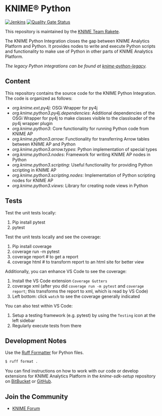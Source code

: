 # KNIME® Python

[![Jenkins](https://jenkins.knime.com/buildStatus/icon?job=knime-python%2Fmaster)](https://jenkins.knime.com/job/knime-python/job/master/)
[![Quality Gate Status](https://sonarcloud.io/api/project_badges/measure?project=KNIME_knime-python&metric=alert_status&token=55129ac721eacd76417f57921368ed587ad8339d)](https://sonarcloud.io/summary/new_code?id=KNIME_knime-python)

This repository is maintained by the [KNIME Team Rakete](mailto:team-rakete@knime.com).

The KNIME Python Integration closes the gap between KNIME Analytics Platform and Python.
It provides nodes to write and execute Python scripts and functionality to make use of Python in other parts of KNIME Analytics Platform.

_The legacy Python integrations can be found at [knime-python-legacy](https://github.com/KNIME/knime-python-legacy)._

## Content

This repository contains the source code for the KNIME Python Integration.
The code is organized as follows:

* _org.knime.ext.py4j_: OSGi Wrapper for py4j
* _org.knime.python3.py4j.dependencies_: Additional dependencies of the OSGi Wrapper for py4j to make classes visible to the classloader of the py4j wrapper plugin
* _org.knime.python3_: Core functionality for running Python code from KNIME AP
* _org.knime.python3.arrow_: Functionality for transferring Arrow tables between KNIME AP and Python
* _org.knime.python3.arrow.types_: Python implementation of special types
* _org.knime.python3.nodes_: Framework for writing KNIME AP nodes in Python
* _org.knime.python3.scripting_: Useful functionality for providing Python scripting in KNIME AP
* _org.knime.python3.scripting.nodes_: Implementation of Python scripting nodes for KNIME AP
* _org.knime.python3.views_: Library for creating node views in Python

## Tests

Test the unit tests locally:
1. Pip install pytest
2. pytest

Test the unit tests locally and see the coverage:
1. Pip install coverage
2. coverage run -m pytest
3. coverage report # to get a report
4. coverage html   # to transform report to an html site for better view

Additionally, you can enhance VS Code to see the coverage:
1. Install the VS Code extension `Coverage Gutters`
2. coverage xml (after you did `coverage run -m pytest` and `coverage report`; this transforms the report to xml, which is read by VS Code)
3. Left bottom: click `watch` to see the coverage generally indicated

You can also test within VS Code:
1. Setup a testing framework (e.g. pytest) by using the `Testing` icon at the left sidebar
2. Regularly execute tests from there


## Development Notes

Use the [Ruff Formatter](https://docs.astral.sh/ruff/formatter/) for Python files.
```bash
$ ruff format .
```

You can find instructions on how to work with our code or develop extensions for KNIME Analytics Platform in the _knime-sdk-setup_ repository on [BitBucket](https://bitbucket.org/KNIME/knime-sdk-setup) or [GitHub](http://github.com/knime/knime-sdk-setup).

## Join the Community

* [KNIME Forum](https://forum.knime.com/)
